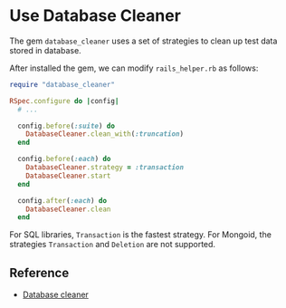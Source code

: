 # Use Database Cleaner

The gem `database_cleaner` uses a set of strategies to clean up test data stored in database.

After installed the gem, we can modify `rails_helper.rb` as follows:

```ruby
require "database_cleaner"

RSpec.configure do |config|
  # ...

  config.before(:suite) do
    DatabaseCleaner.clean_with(:truncation)
  end

  config.before(:each) do
    DatabaseCleaner.strategy = :transaction
    DatabaseCleaner.start
  end

  config.after(:each) do
    DatabaseCleaner.clean
  end
```

For SQL libraries, `Transaction` is the fastest strategy. For Mongoid, the strategies `Transaction` and `Deletion` are not supported.

## Reference

* [Database cleaner](http://databasecleaner.github.io/)
